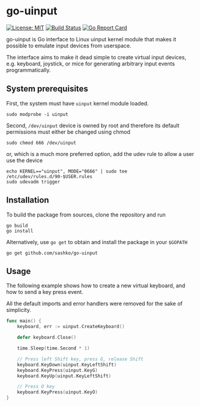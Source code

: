 # go-uinput

[![License: MIT](https://img.shields.io/badge/License-MIT-blue.svg)](https://opensource.org/licenses/MIT)
[![Build Status](https://travis-ci.org/sashko/go-uinput.svg?branch=master)](https://travis-ci.org/sashko/go-uinput)
[![Go Report Card](https://goreportcard.com/badge/github.com/sashko/go-uinput)](https://goreportcard.com/report/github.com/sashko/go-uinput)

go-uinput is Go interface to Linux uinput kernel module that makes it possible to emulate input devices from userspace.

The interface aims to make it dead simple to create virtual input devices, e.g. keyboard, joystick, or mice for generating arbitrary input events programmatically.

## System prerequisites

First, the system must have `uinput` kernel module loaded.

    sudo modprobe -i uinput

Second, `/dev/uinput` device is owned by root and therefore its default permissions must either be changed using chmod

    sudo chmod 666 /dev/uinput

or, which is a much more preferred option, add the udev rule to allow a user use the device

    echo KERNEL=="uinput", MODE="0666" | sudo tee /etc/udev/rules.d/90-$USER.rules
    sudo udevadm trigger

## Installation

To build the package from sources, clone the repository and run

    go build
    go install

Alternatively, use `go get` to obtain and install the package in your `$GOPATH`

    go get github.com/sashko/go-uinput

## Usage

The following example shows how to create a new virtual keyboard, and how to send a key press event.

All the default imports and error handlers were removed for the sake of simplicity.

```go
func main() {
	keyboard, err := uinput.CreateKeyboard()

	defer keyboard.Close()

	time.Sleep(time.Second * 1)

	// Press left Shift key, press G, release Shift
	keyboard.KeyDown(uinput.KeyLeftShift)
	keyboard.KeyPress(uinput.KeyG)
	keyboard.KeyUp(uinput.KeyLeftShift)

	// Press O key
	keyboard.KeyPress(uinput.KeyO)
}
```